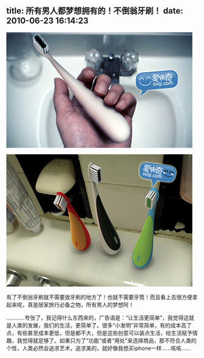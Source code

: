 title: 所有男人都梦想拥有的！不倒翁牙刷！
date: 2010-06-23 16:14:23
---

[![](/uploads/2010/06/20100623_toothe_2.jpg "20100623_toothe_2")](/uploads/2010/06/20100623_toothe_2.jpg)

[![](/uploads/2010/06/20100623_toothe_1.jpg "20100623_toothe_1")](/uploads/2010/06/20100623_toothe_1.jpg)

有了不倒翁牙刷就不需要放牙刷的地方了！也就不需要牙筒！而且看上去很方便拿起来呢，真是居家旅行必备之物，所有男人的梦想阿！

…………夸张了，我记得什么东西来的，广告语是：“让生活更简单”，我觉得这就是人类的发展，我们的生活，更简单了。很多“小发明”非常简单，有的成本高了点，有些甚至成本更低，但是都不大，但是这些创意可以装点生活，给生活赋予情趣，我觉得就足够了。如果只为了“功能”或者“用处”来选择商品，那不符合人类的个性，人类必然会追求艺术，追求美的，就好像我想买iphone一样……咳咳……